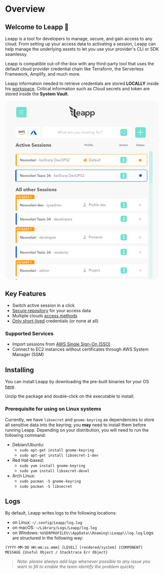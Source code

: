 # Overview

## Welcome to Leapp :rocket:

Leapp is a tool for developers to manage, secure, and gain access to any cloud. From setting up your access data to activating a session, Leapp can help manage the underlying assets to let you use your provider's CLI or SDK seamlessy.

Leapp is compatible out-of-the-box with any third-party tool that uses the default cloud provider credential chain like Terraform, the Serverless Framework, Amplify, and much more.

Leapp information needed to retrieve credentials are stored **LOCALLY** inside his [workspace](concepts.md). Critical information such as Cloud secrets and token are stored inside the **System Vault**.

![Leapp Main Window](images/main-window.png?style=center-img)

## Key Features

- Switch active session in a click
- [Secure repository](contributing/system_vault.md) for your access data
- Multiple clouds [access methods](use-cases/intro.md)
- [Only short-lived](concepts.md) credentials (or none at all)
  
### Supported Services

- Import sessions from [AWS Single Sign-On (SSO)](use-cases/aws_sso.md)
- Connect to EC2 instances without certificates through AWS System Manager (SSM)

## Installing

You can install Leapp by downloading the pre-built binaries for your OS [here](https://www.leapp.cloud/releases).

Unzip the package and double-click on the executable to install.

### Prerequisite for using on Linux systems
Currently, we have `libsecret` and `gnome-keyring` as dependencies to store all sensitive data into the keyring; you **may** need to install them before running Leapp.
Depending on your distribution, you will need to run the following command:

* Debian/Ubuntu:
    - `sudo apt-get install gnome-keyring`
    - `sudo apt-get install libsecret-1-dev`
* Red Hat-based:
    - `sudo yum install gnome-keyring`
    - `sudo yum install libsecret-devel`
* Arch Linux:
    - `sudo pacman -S gnome-keyring`
    - `sudo pacman -S libsecret`

## Logs

By default, Leapp writes logs to the following locations:

- on Linux: `~/.config/Leapp/log.log`
- on macOS: `~/Library/Logs/Leapp/log.log`
- on Windows: `%USERPROFILE%\\AppData\\Roaming\\Leapp\\log.log`
  Logs are structured in the following way:
```
[YYYY-MM-DD HH:mm:ss.mmm] [LEVEL] [rendered/system] [COMPONENT] MESSAGE {Useful Object / Stacktrace Err Object}
```
> *Note: please always add logs whenever possible to any issue you want to fill to enable the team identify the problem quickly*
